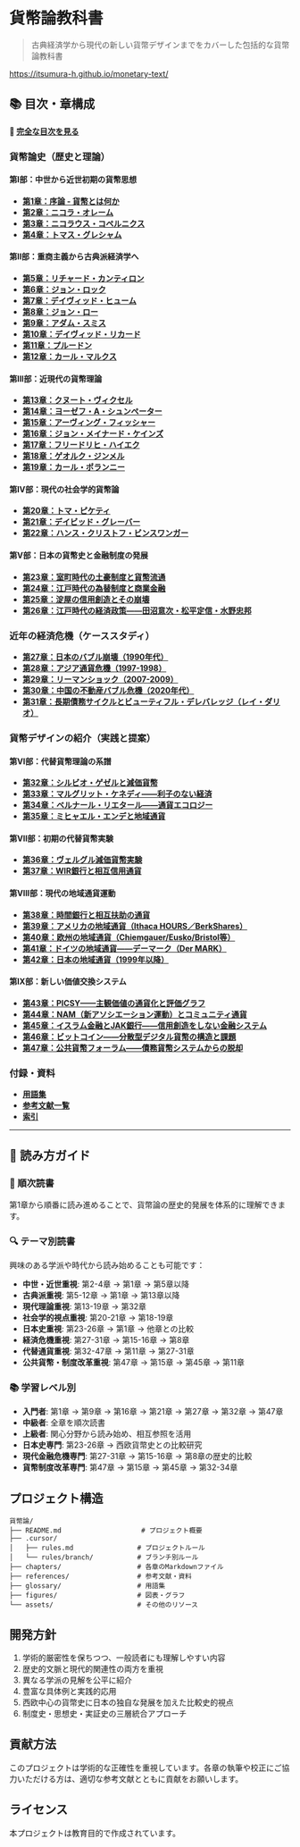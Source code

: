 # 貨幣論教科書

> 古典経済学から現代の新しい貨幣デザインまでをカバーした包括的な貨幣論教科書

https://itsumura-h.github.io/monetary-text/

## 📚 目次・章構成

**📖 [完全な目次を見る](chapters/目次.md)**

### 貨幣論史（歴史と理論）

#### 第I部：中世から近世初期の貨幣思想
- **[第1章：序論 - 貨幣とは何か](chapters/序論.md)**
- **[第2章：ニコラ・オレーム](chapters/ニコラ・オレーム.md)**
- **[第3章：ニコラウス・コペルニクス](chapters/ニコラウス・コペルニクス.md)**
- **[第4章：トマス・グレシャム](chapters/トマス・グレシャム.md)**

#### 第II部：重商主義から古典派経済学へ
- **[第5章：リチャード・カンティロン](chapters/リチャード・カンティロン.md)**
- **[第6章：ジョン・ロック](chapters/ジョン・ロック.md)**
- **[第7章：デイヴィッド・ヒューム](chapters/デイヴィッド・ヒューム.md)**
- **[第8章：ジョン・ロー](chapters/ジョン・ロー.md)**
- **[第9章：アダム・スミス](chapters/アダム・スミス.md)**
- **[第10章：デイヴィッド・リカード](chapters/リカード.md)**
- **[第11章：プルードン](chapters/プルードン.md)**
- **[第12章：カール・マルクス](chapters/カール・マルクス.md)**

#### 第III部：近現代の貨幣理論
- **[第13章：クヌート・ヴィクセル](chapters/クヌート・ヴィクセル.md)**
- **[第14章：ヨーゼフ・A・シュンペーター](chapters/ヨーゼフ・A・シュンペーター.md)**
- **[第15章：アーヴィング・フィッシャー](chapters/アーヴィング・フィッシャー.md)**
- **[第16章：ジョン・メイナード・ケインズ](chapters/ケインズ.md)**
- **[第17章：フリードリヒ・ハイエク](chapters/フリードリヒ・ハイエク.md)**
- **[第18章：ゲオルク・ジンメル](chapters/ゲオルク・ジンメル.md)**
- **[第19章：カール・ポランニー](chapters/カール・ポランニー.md)**

#### 第IV部：現代の社会学的貨幣論
- **[第20章：トマ・ピケティ](chapters/トマ・ピケティ.md)**
- **[第21章：デイビッド・グレーバー](chapters/デイビッド・グレーバー.md)**
- **[第22章：ハンス・クリストフ・ビンスワンガー](chapters/ハンス・クリストフ・ビンスワンガー.md)**

#### 第V部：日本の貨幣史と金融制度の発展
- **[第23章：室町時代の土豪制度と貨幣流通](chapters/室町時代の土豪制度.md)**
- **[第24章：江戸時代の為替制度と商業金融](chapters/江戸時代の為替制度.md)**
- **[第25章：淀屋の信用創造とその崩壊](chapters/淀屋の信用創造.md)**
- **[第26章：江戸時代の経済政策——田沼意次・松平定信・水野忠邦](chapters/江戸時代の経済政策_田沼意次・松平定信・水野忠邦.md)**

### 近年の経済危機（ケーススタディ）
- **[第27章：日本のバブル崩壊（1990年代）](chapters/近年の経済危機_日本のバブル崩壊.md)**
- **[第28章：アジア通貨危機（1997-1998）](chapters/近年の経済危機_アジア通貨危機.md)**
- **[第29章：リーマンショック（2007-2009）](chapters/近年の経済危機_リーマンショック.md)**
- **[第30章：中国の不動産バブル危機（2020年代）](chapters/近年の経済危機_中国の不動産バブル危機.md)**
- **[第31章：長期債務サイクルとビューティフル・デレバレッジ（レイ・ダリオ）](chapters/近年の経済危機_長期債務サイクル_レイ・ダリオ.md)**

### 貨幣デザインの紹介（実践と提案）

#### 第VI部：代替貨幣理論の系譜
- **[第32章：シルビオ・ゲゼルと減価貨幣](chapters/シルビオ・ゲゼルと減価貨幣.md)**
- **[第33章：マルグリット・ケネディ——利子のない経済](chapters/マルグリット・ケネディ_利子のない経済.md)**
- **[第34章：ベルナール・リエタール——通貨エコロジー](chapters/ベルナール・リエタール_通貨エコロジー.md)**
- **[第35章：ミヒャエル・エンデと地域通貨](chapters/ミヒャエル・エンデと地域通貨.md)**

#### 第VII部：初期の代替貨幣実験
- **[第36章：ヴェルグル減価貨幣実験](chapters/ヴェルグル減価貨幣実験.md)**
- **[第37章：WIR銀行と相互信用通貨](chapters/WIR銀行_相互信用通貨.md)**

#### 第VIII部：現代の地域通貨運動
- **[第38章：時間銀行と相互扶助の通貨](chapters/時間銀行と相互扶助.md)**
- **[第39章：アメリカの地域通貨（Ithaca HOURS／BerkShares）](chapters/アメリカの地域通貨.md)**
- **[第40章：欧州の地域通貨（Chiemgauer/Eusko/Bristol等）](chapters/欧州の地域通貨.md)**
- **[第41章：ドイツの地域通貨——デーマーク（Der MARK）](chapters/ドイツの地域通貨_デーマーク.md)**
- **[第42章：日本の地域通貨（1999年以降）](chapters/日本の地域通貨.md)**

#### 第IX部：新しい価値交換システム
- **[第43章：PICSY——主観価値の通貨化と評価グラフ](chapters/PICSY_主観価値の通貨化.md)**
- **[第44章：NAM（新アソシエーション運動）とコミュニティ通貨](chapters/NAM_新アソシエーション運動.md)**
- **[第45章：イスラム金融とJAK銀行——信用創造をしない金融システム](chapters/イスラム金融とJAK銀行_信用創造をしない金融.md)**
- **[第46章：ビットコイン——分散型デジタル貨幣の構造と課題](chapters/ビットコイン.md)**
- **[第47章：公共貨幣フォーラム——債務貨幣システムからの脱却](chapters/公共貨幣フォーラム_債務貨幣からの脱却.md)**

### 付録・資料
- **[用語集](glossary/用語集.md)**
- **[参考文献一覧](references/参考文献.md)**
- **[索引](references/索引.md)**

---

## 🎯 読み方ガイド

### 📖 順次読書
第1章から順番に読み進めることで、貨幣論の歴史的発展を体系的に理解できます。

### 🔍 テーマ別読書
興味のある学派や時代から読み始めることも可能です：
- **中世・近世重視**: 第2-4章 → 第1章 → 第5章以降
- **古典派重視**: 第5-12章 → 第1章 → 第13章以降
- **現代理論重視**: 第13-19章 → 第32章
- **社会学的視点重視**: 第20-21章 → 第18-19章
- **日本史重視**: 第23-26章 → 第1章 → 他章との比較
- **経済危機重視**: 第27-31章 → 第15-16章 → 第8章
- **代替通貨重視**: 第32-47章 → 第11章 → 第27-31章
- **公共貨幣・制度改革重視**: 第47章 → 第15章 → 第45章 → 第11章

### 📚 学習レベル別
- **入門者**: 第1章 → 第9章 → 第16章 → 第21章 → 第27章 → 第32章 → 第47章
- **中級者**: 全章を順次読書
- **上級者**: 関心分野から読み始め、相互参照を活用
- **日本史専門**: 第23-26章 → 西欧貨幣史との比較研究
- **現代金融危機専門**: 第27-31章 → 第15-16章 → 第8章の歴史的比較
- **貨幣制度改革専門**: 第47章 → 第15章 → 第45章 → 第32-34章

## プロジェクト構造
```
貨幣論/
├── README.md                    # プロジェクト概要
├── .cursor/
│   ├── rules.md                # プロジェクトルール
│   └── rules/branch/           # ブランチ別ルール
├── chapters/                   # 各章のMarkdownファイル
├── references/                 # 参考文献・資料
├── glossary/                   # 用語集
├── figures/                    # 図表・グラフ
└── assets/                     # その他のリソース
```

## 

## 開発方針
1. 学術的厳密性を保ちつつ、一般読者にも理解しやすい内容
2. 歴史的文脈と現代的関連性の両方を重視
3. 異なる学派の見解を公平に紹介
4. 豊富な具体例と実践的応用
5. 西欧中心の貨幣史に日本の独自な発展を加えた比較史的視点
6. 制度史・思想史・実証史の三層統合アプローチ

## 貢献方法
このプロジェクトは学術的な正確性を重視しています。各章の執筆や校正にご協力いただける方は、適切な参考文献とともに貢献をお願いします。

## ライセンス
本プロジェクトは教育目的で作成されています。
